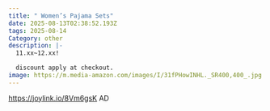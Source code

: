 ```yaml
---
title: " Women’s Pajama Sets"
date: 2025-08-13T02:38:52.193Z
tags: 2025-08-14
Category: other
description: |-
  11.xx~12.xx! 

  discount apply at checkout.
image: https://m.media-amazon.com/images/I/31fPHowINHL._SR400,400_.jpg
---
```

https://joylink.io/8Vm6gsK    AD